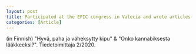 ```yaml
---
layout: post
title: Participated at the EFIC congress in Valecia and wrote articles about pain and cannabis 
categories: [Article] 
---
```

(in Finnish) "Hyvä, paha ja väheksytty kipu" & "Onko kannabiksesta lääkkeeksi?". Tiedetoimittaja 2/2020.
